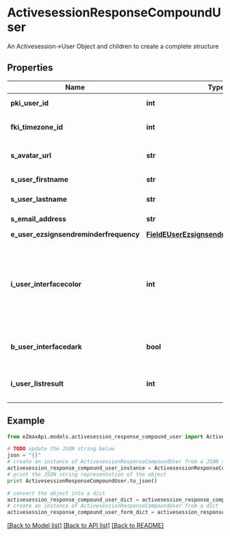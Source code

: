 # ActivesessionResponseCompoundUser

An Activesession->User Object and children to create a complete structure

## Properties

Name | Type | Description | Notes
------------ | ------------- | ------------- | -------------
**pki_user_id** | **int** | The unique ID of the User | 
**fki_timezone_id** | **int** | The unique ID of the Timezone | 
**s_avatar_url** | **str** | The url of the picture used as avatar | 
**s_user_firstname** | **str** | The first name of the user | 
**s_user_lastname** | **str** | The last name of the user | 
**s_email_address** | **str** | The email address. | 
**e_user_ezsignsendreminderfrequency** | [**FieldEUserEzsignsendreminderfrequency**](FieldEUserEzsignsendreminderfrequency.md) |  | 
**i_user_interfacecolor** | **int** | The int32 representation of the interface color. For example, RGB color #39435B would be 3752795 | 
**b_user_interfacedark** | **bool** | Whether to use a dark mode interface | 
**i_user_listresult** | **int** | The number of rows to return by default in lists | 

## Example

```python
from eZmaxApi.models.activesession_response_compound_user import ActivesessionResponseCompoundUser

# TODO update the JSON string below
json = "{}"
# create an instance of ActivesessionResponseCompoundUser from a JSON string
activesession_response_compound_user_instance = ActivesessionResponseCompoundUser.from_json(json)
# print the JSON string representation of the object
print ActivesessionResponseCompoundUser.to_json()

# convert the object into a dict
activesession_response_compound_user_dict = activesession_response_compound_user_instance.to_dict()
# create an instance of ActivesessionResponseCompoundUser from a dict
activesession_response_compound_user_form_dict = activesession_response_compound_user.from_dict(activesession_response_compound_user_dict)
```
[[Back to Model list]](../README.md#documentation-for-models) [[Back to API list]](../README.md#documentation-for-api-endpoints) [[Back to README]](../README.md)


